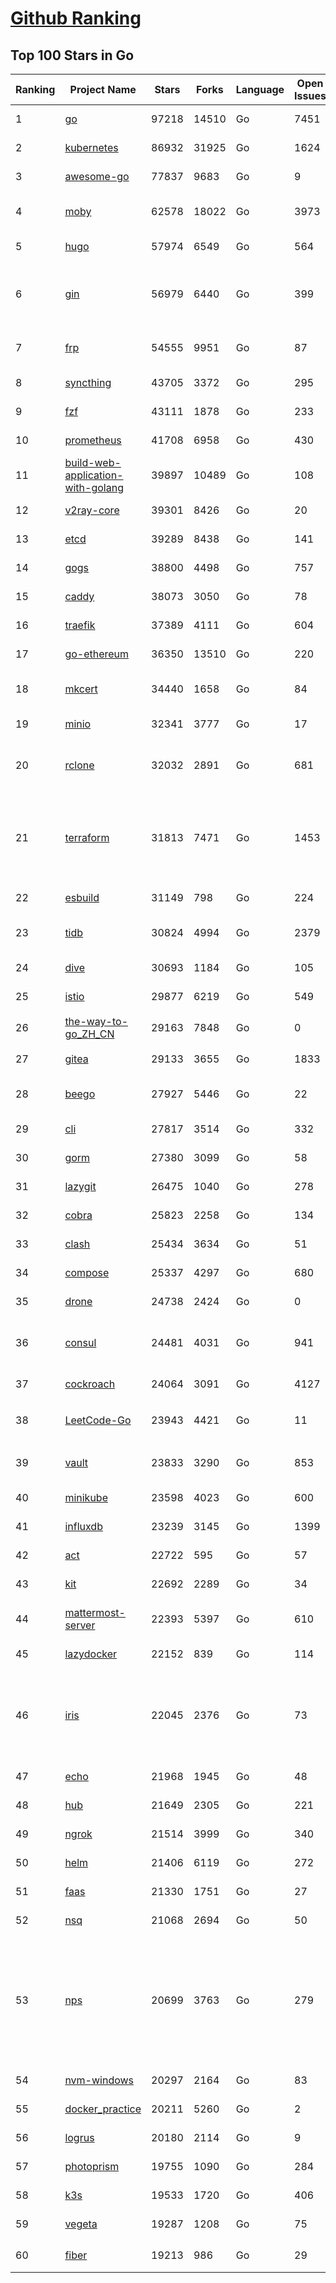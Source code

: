 [Github Ranking](../README.md)
==========

## Top 100 Stars in Go

| Ranking | Project Name | Stars | Forks | Language | Open Issues | Description | Last Commit |
| ------- | ------------ | ----- | ----- | -------- | ----------- | ----------- | ----------- |
| 1 | [go](https://github.com/golang/go) | 97218 | 14510 | Go | 7451 | The Go programming language | 2022-03-30T02:41:26Z |
| 2 | [kubernetes](https://github.com/kubernetes/kubernetes) | 86932 | 31925 | Go | 1624 | Production-Grade Container Scheduling and Management | 2022-03-30T02:50:23Z |
| 3 | [awesome-go](https://github.com/avelino/awesome-go) | 77837 | 9683 | Go | 9 | A curated list of awesome Go frameworks, libraries and software | 2022-03-29T21:25:06Z |
| 4 | [moby](https://github.com/moby/moby) | 62578 | 18022 | Go | 3973 | Moby Project - a collaborative project for the container ecosystem to assemble container-based systems | 2022-03-29T18:53:32Z |
| 5 | [hugo](https://github.com/gohugoio/hugo) | 57974 | 6549 | Go | 564 | The world’s fastest framework for building websites. | 2022-03-29T20:17:27Z |
| 6 | [gin](https://github.com/gin-gonic/gin) | 56979 | 6440 | Go | 399 | Gin is a HTTP web framework written in Go (Golang). It features a Martini-like API with much better performance -- up to 40 times faster. If you need smashing performance, get yourself some Gin. | 2022-03-29T06:04:01Z |
| 7 | [frp](https://github.com/fatedier/frp) | 54555 | 9951 | Go | 87 | A fast reverse proxy to help you expose a local server behind a NAT or firewall to the internet. | 2022-03-28T04:12:35Z |
| 8 | [syncthing](https://github.com/syncthing/syncthing) | 43705 | 3372 | Go | 295 | Open Source Continuous File Synchronization | 2022-03-28T16:08:08Z |
| 9 | [fzf](https://github.com/junegunn/fzf) | 43111 | 1878 | Go | 233 | :cherry_blossom: A command-line fuzzy finder | 2022-03-29T13:28:10Z |
| 10 | [prometheus](https://github.com/prometheus/prometheus) | 41708 | 6958 | Go | 430 | The Prometheus monitoring system and time series database. | 2022-03-29T21:24:32Z |
| 11 | [build-web-application-with-golang](https://github.com/astaxie/build-web-application-with-golang) | 39897 | 10489 | Go | 108 | A golang ebook intro how to build a web with golang | 2022-02-02T03:40:36Z |
| 12 | [v2ray-core](https://github.com/v2ray/v2ray-core) | 39301 | 8426 | Go | 20 | A platform for building proxies to bypass network restrictions. | 2022-03-23T03:02:23Z |
| 13 | [etcd](https://github.com/etcd-io/etcd) | 39289 | 8438 | Go | 141 | Distributed reliable key-value store for the most critical data of a distributed system | 2022-03-29T17:38:34Z |
| 14 | [gogs](https://github.com/gogs/gogs) | 38800 | 4498 | Go | 757 | Gogs is a painless self-hosted Git service | 2022-03-28T13:47:08Z |
| 15 | [caddy](https://github.com/caddyserver/caddy) | 38073 | 3050 | Go | 78 | Fast, multi-platform web server with automatic HTTPS | 2022-03-29T21:35:09Z |
| 16 | [traefik](https://github.com/traefik/traefik) | 37389 | 4111 | Go | 604 | The Cloud Native Application Proxy | 2022-03-29T15:42:49Z |
| 17 | [go-ethereum](https://github.com/ethereum/go-ethereum) | 36350 | 13510 | Go | 220 | Official Go implementation of the Ethereum protocol | 2022-03-30T01:37:42Z |
| 18 | [mkcert](https://github.com/FiloSottile/mkcert) | 34440 | 1658 | Go | 84 | A simple zero-config tool to make locally trusted development certificates with any names you'd like. | 2022-02-20T19:58:21Z |
| 19 | [minio](https://github.com/minio/minio) | 32341 | 3777 | Go | 17 | High Performance, Kubernetes Native Object Storage | 2022-03-29T17:53:09Z |
| 20 | [rclone](https://github.com/rclone/rclone) | 32032 | 2891 | Go | 681 | "rsync for cloud storage" - Google Drive, S3, Dropbox, Backblaze B2, One Drive, Swift, Hubic, Wasabi, Google Cloud Storage, Yandex Files | 2022-03-29T09:13:20Z |
| 21 | [terraform](https://github.com/hashicorp/terraform) | 31813 | 7471 | Go | 1453 | Terraform enables you to safely and predictably create, change, and improve infrastructure. It is an open source tool that codifies APIs into declarative configuration files that can be shared amongst team members, treated as code, edited, reviewed, and versioned. | 2022-03-29T23:06:01Z |
| 22 | [esbuild](https://github.com/evanw/esbuild) | 31149 | 798 | Go | 224 | An extremely fast JavaScript and CSS bundler and minifier | 2022-03-30T02:11:48Z |
| 23 | [tidb](https://github.com/pingcap/tidb) | 30824 | 4994 | Go | 2379 | TiDB is an open source distributed HTAP database compatible with the MySQL protocol  | 2022-03-30T03:01:26Z |
| 24 | [dive](https://github.com/wagoodman/dive) | 30693 | 1184 | Go | 105 | A tool for exploring each layer in a docker image | 2022-03-29T23:35:14Z |
| 25 | [istio](https://github.com/istio/istio) | 29877 | 6219 | Go | 549 | Connect, secure, control, and observe services. | 2022-03-30T02:26:55Z |
| 26 | [the-way-to-go_ZH_CN](https://github.com/unknwon/the-way-to-go_ZH_CN) | 29163 | 7848 | Go | 0 | 《The Way to Go》中文译本，中文正式名《Go 入门指南》 | 2022-03-29T06:44:10Z |
| 27 | [gitea](https://github.com/go-gitea/gitea) | 29133 | 3655 | Go | 1833 | Git with a cup of tea, painless self-hosted git service | 2022-03-30T02:20:25Z |
| 28 | [beego](https://github.com/beego/beego) | 27927 | 5446 | Go | 22 | beego is an open-source, high-performance web framework for the Go programming language. | 2022-03-29T14:16:07Z |
| 29 | [cli](https://github.com/cli/cli) | 27817 | 3514 | Go | 332 | GitHub’s official command line tool | 2022-03-29T20:50:37Z |
| 30 | [gorm](https://github.com/go-gorm/gorm) | 27380 | 3099 | Go | 58 | The fantastic ORM library for Golang, aims to be developer friendly | 2022-03-29T10:48:40Z |
| 31 | [lazygit](https://github.com/jesseduffield/lazygit) | 26475 | 1040 | Go | 278 | simple terminal UI for git commands | 2022-03-28T12:43:26Z |
| 32 | [cobra](https://github.com/spf13/cobra) | 25823 | 2258 | Go | 134 | A Commander for modern Go CLI interactions | 2022-03-30T00:36:09Z |
| 33 | [clash](https://github.com/Dreamacro/clash) | 25434 | 3634 | Go | 51 | A rule-based tunnel in Go. | 2022-03-28T06:48:51Z |
| 34 | [compose](https://github.com/docker/compose) | 25337 | 4297 | Go | 680 | Define and run multi-container applications with Docker | 2022-03-29T10:00:14Z |
| 35 | [drone](https://github.com/harness/drone) | 24738 | 2424 | Go | 0 | Drone is a Container-Native, Continuous Delivery Platform | 2022-03-22T22:29:58Z |
| 36 | [consul](https://github.com/hashicorp/consul) | 24481 | 4031 | Go | 941 | Consul is a distributed, highly available, and data center aware solution to connect and configure applications across dynamic, distributed infrastructure. | 2022-03-30T01:05:46Z |
| 37 | [cockroach](https://github.com/cockroachdb/cockroach) | 24064 | 3091 | Go | 4127 | CockroachDB - the open source, cloud-native distributed SQL database. | 2022-03-30T02:57:03Z |
| 38 | [LeetCode-Go](https://github.com/halfrost/LeetCode-Go) | 23943 | 4421 | Go | 11 | ✅ Solutions to LeetCode by Go, 100% test coverage, runtime beats 100% / LeetCode 题解 | 2022-03-24T03:26:24Z |
| 39 | [vault](https://github.com/hashicorp/vault) | 23833 | 3290 | Go | 853 | A tool for secrets management, encryption as a service, and privileged access management | 2022-03-30T00:13:20Z |
| 40 | [minikube](https://github.com/kubernetes/minikube) | 23598 | 4023 | Go | 600 | Run Kubernetes locally | 2022-03-29T23:53:29Z |
| 41 | [influxdb](https://github.com/influxdata/influxdb) | 23239 | 3145 | Go | 1399 | Scalable datastore for metrics, events, and real-time analytics | 2022-03-29T21:25:09Z |
| 42 | [act](https://github.com/nektos/act) | 22722 | 595 | Go | 57 | Run your GitHub Actions locally 🚀 | 2022-03-29T20:20:24Z |
| 43 | [kit](https://github.com/go-kit/kit) | 22692 | 2289 | Go | 34 | A standard library for microservices. | 2022-03-25T09:56:10Z |
| 44 | [mattermost-server](https://github.com/mattermost/mattermost-server) | 22393 | 5397 | Go | 610 | Mattermost is an open source platform for secure collaboration across the entire software development lifecycle. | 2022-03-30T00:03:16Z |
| 45 | [lazydocker](https://github.com/jesseduffield/lazydocker) | 22152 | 839 | Go | 114 | The lazier way to manage everything docker | 2022-03-27T16:59:41Z |
| 46 | [iris](https://github.com/kataras/iris) | 22045 | 2376 | Go | 73 | The fastest HTTP/2 Go Web Framework. AWS Lambda, gRPC, MVC, Unique Router, Websockets, Sessions, Test suite, Dependency Injection and more. A true successor of expressjs and laravel \| 谢谢 https://github.com/kataras/iris/issues/1329 \| | 2022-03-28T11:01:04Z |
| 47 | [echo](https://github.com/labstack/echo) | 21968 | 1945 | Go | 48 | High performance, minimalist Go web framework | 2022-03-21T15:46:58Z |
| 48 | [hub](https://github.com/github/hub) | 21649 | 2305 | Go | 221 | A command-line tool that makes git easier to use with GitHub. | 2022-03-28T23:44:59Z |
| 49 | [ngrok](https://github.com/inconshreveable/ngrok) | 21514 | 3999 | Go | 340 | Introspected tunnels to localhost | 2021-12-16T15:44:31Z |
| 50 | [helm](https://github.com/helm/helm) | 21406 | 6119 | Go | 272 | The Kubernetes Package Manager | 2022-03-28T21:40:25Z |
| 51 | [faas](https://github.com/openfaas/faas) | 21330 | 1751 | Go | 27 | OpenFaaS - Serverless Functions Made Simple | 2022-03-25T10:16:26Z |
| 52 | [nsq](https://github.com/nsqio/nsq) | 21068 | 2694 | Go | 50 | A realtime distributed messaging platform | 2022-01-06T05:16:54Z |
| 53 | [nps](https://github.com/ehang-io/nps) | 20699 | 3763 | Go | 279 | 一款轻量级、高性能、功能强大的内网穿透代理服务器。支持tcp、udp、socks5、http等几乎所有流量转发，可用来访问内网网站、本地支付接口调试、ssh访问、远程桌面，内网dns解析、内网socks5代理等等……，并带有功能强大的web管理端。a lightweight, high-performance, powerful intranet penetration proxy server, with a powerful web management terminal. | 2022-03-18T07:02:32Z |
| 54 | [nvm-windows](https://github.com/coreybutler/nvm-windows) | 20297 | 2164 | Go | 83 | A node.js version management utility for Windows. Ironically written in Go. | 2022-03-14T07:36:17Z |
| 55 | [docker_practice](https://github.com/yeasy/docker_practice) | 20211 | 5260 | Go | 2 | Learn and understand Docker&Container technologies, with real DevOps practice! | 2022-03-16T22:14:06Z |
| 56 | [logrus](https://github.com/sirupsen/logrus) | 20180 | 2114 | Go | 9 | Structured, pluggable logging for Go. | 2022-03-25T03:07:37Z |
| 57 | [photoprism](https://github.com/photoprism/photoprism) | 19755 | 1090 | Go | 284 | Photos App powered by Go and Google TensorFlow 🌈 ✨ | 2022-03-29T18:44:39Z |
| 58 | [k3s](https://github.com/k3s-io/k3s) | 19533 | 1720 | Go | 406 | Lightweight Kubernetes | 2022-03-30T02:01:30Z |
| 59 | [vegeta](https://github.com/tsenart/vegeta) | 19287 | 1208 | Go | 75 | HTTP load testing tool and library. It's over 9000! | 2022-02-15T05:22:49Z |
| 60 | [fiber](https://github.com/gofiber/fiber) | 19213 | 986 | Go | 29 | ⚡️ Express inspired web framework written in Go | 2022-03-25T08:40:22Z |

